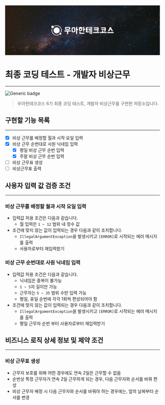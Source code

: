 <p align="center">
    <img src="images/title.png" alt="우아한테크코스">
</p>

# 최종 코딩 테스트 - 개발자 비상근무

---

![Generic badge](https://img.shields.io/badge/test-0_passed-blue.svg)

> 우아한테크코스 6기 최종 코딩 테스트, 개발자 비상근무를 구현한 저장소입니다.

## 구현할 기능 목록

---

- [X] 비상 근무를 배정할 월과 시작 요일 입력
- [X] 비상 근무 순번대로 사원 닉네임 입력
    - [X] 평일 비상 근무 순번 입력
    - [X] 주말 비상 근무 순번 입력
- [ ] 비상 근무표 생성
- [ ] 비상근무표 출력

## 사용자 입력 값 검증 조건

---

### 비상 근무를 배정할 월과 시작 요일 입력

- 입력값 허용 조건은 다음과 같습니다.
    - 월 입력은 `1 ~ 12` 범위 내 정수 값
- 조건에 맞지 않는 값이 입력되는 경우 다음과 같이 조치합니다.
    - `IllegalArgumentException`을 발생시키고 `[ERROR]`로 시작되는 에러 메시지를 출력
    - 사용자로부터 재입력받기

### 비상 근무 순번대로 사원 닉네임 입력

- 입력값 허용 조건은 다음과 같습니다.
    - 닉네임은 중복이 불가능
    - `1 ~ 5`자 길이만 가능
    - 근무자는 `5 ~ 35` 범위 수만 입력 가능
    - 평일, 휴일 순번에 각각 1회씩 편성되어야 함
- 조건에 맞지 않는 값이 입력되는 경우 다음과 같이 조치합니다.
    - `IllegalArgumentException`을 발생시키고 `[ERROR]`로 시작되는 에러 메시지를 출력
    - 평일 근무자 순번 부터 사용자로부터 재입력받기

## 비즈니스 로직 상세 정보 및 제약 조건

---

### 비상 근무표 생성

- 근무자 보호를 위해 어떤 경우에도 연속 2일은 근무할 수 없음
- 순번상 특정 근무자가 연속 2일 근무하게 되는 경우, 다음 근무자와 순서를 바꿔 편성
- 비상 근무자 배정 시 다음 근무자와 순서를 바꿔야 하는 경우에는, 앞의 날짜부터 순서를 변경
